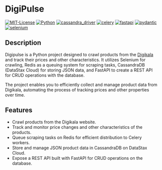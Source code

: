 # DigiPulse
[![MIT-License](https://img.shields.io/badge/License-MIT-blue.svg)](https://www.python.org/downloads/)
[![Python](https://img.shields.io/badge/Python-3.10%2B-blue.svg)](https://www.python.org/downloads/)
[![cassandra_driver](https://img.shields.io/badge/cassandra__driver-3.28.0-blue.svg)](https://pypi.org/project/cassandra-driver/)
[![celery](https://img.shields.io/badge/celery-5.3.4-blue.svg)](https://pypi.org/project/celery/)
[![fastapi](https://img.shields.io/badge/fastapi-0.103.1-blue.svg)](https://pypi.org/project/fastapi/)
[![pydantic](https://img.shields.io/badge/pydantic-1.10.12-blue.svg)](https://pypi.org/project/pydantic/)
[![selenium](https://img.shields.io/badge/selenium-4.13.0-blue.svg)](https://pypi.org/project/selenium/)

## Description
Digipulse is a Python project designed to crawl products from the [Digikala](https://www.digikala.com) and track their prices and other characteristics. It utilizes Selenium for crawling, Redis as a queuing system for scraping tasks, CassandraDB (DataStax Cloud) for storing JSON data, and FastAPI to create a REST API for CRUD operations with the database.

The project enables you to efficiently collect and manage product data from Digikala, automating the process of tracking prices and other properties over time.

## Features
* Crawl products from the Digikala website.
* Track and monitor price changes and other characteristics of the products.
* Queue scraping tasks on Redis for efficient distribution to Celery workers.
* Store and manage JSON product data in CassandraDB on DataStax Cloud.
* Expose a REST API built with FastAPI for CRUD operations on the database.







